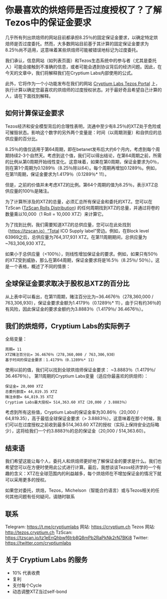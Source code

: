 # 你最喜欢的烘焙师是否过度授权了？了解Tezos中的保证金要求

几乎所有列出烘焙师的网站目前都承担8.25％的固定保证金要求，以确定特定烘焙师是否过度委托。然而，大多数网站目前基于其计算的固定保证金要求为8.25％尚不适用，这意味着某些烘焙师可能被错误地标记为过度委托。

我们承认，信息网站（如列表页面）和Tezos生态系统中的参与者（尤其是委托人）可能会接触到不准确的信息，或者可能会遇到协议背后的经济问题。因此，在今天的文章中，我们将解释我们在Cryptium Labs内部使用的公式。

此外，它将作为一个小功能发布在我们的网站 [Cryptium Labs Tezos Portal](http://tezos.cryptium.ch) 上，执行计算以确定您最喜欢的烘焙师的过度授权状态。对于最好奇且希望自己计算的人，请在下面找到解释。


## 如何计算保证金要求
Tezos经济和安全模型背后的合理性表明，流通中至少有8.25％的XTZ处于危险或可摧毁状态。影响这个数字的另外两个变量是：时间（以周期测量）和自供应的总供应量的百分比。

8.25％的值仅适用于第64周期，即在betanet发布后大约6个月内，考虑到每个周期持续2-3个自然天。考虑到这个值，我们可以得出结论，在第64周期之前，所需的比例从第0周期开始线性变化。这意味着，如果在第0周期，保证金要求为0％，则在第1个周期为0.1289％（8.25％除以64）。每个周期再增加0.1289％。例如，在第11周期，保证金要求为1.4179％（0.1289％* 11）。

但是，之前的价值并未考虑XTZ的比例。第64个周期的值为8.25％，表示XTZ总供应量的100％是赌注。

为了计算所涉及的XTZ的总量，必须汇总所有保证金和委托的XTZ。您可以在 TzScan ([TzScan Rolls Distribution](https://tzscan.io/rolls-distribution)) 的任何周期找到XTZ的总量，并通过将卷的数量乘以10,000（1 Roll = 10,000 XTZ）来计算它。

为了找到比例，我们需要知道XTZ的总供应量，您可以在此处找到（https://tzscan.io）“Total ICO Supply label”旁边。例如，在Block level 63969之后，总供应量为764,317,931 XTZ。在第11周期期间，总供应量为~763,306,930 XTZ。

如果小于总供应量（<100％），则线性增加保证金的要求。例如，如果只有50％的XTZ受到威胁，那么在第64周期，保证金要求将是16.5％（8.25％/ 50％）。这是一个表格，概述了不同的情景：

## 全球保证金要求取决于股权总XTZ的百分比
从上表中可以看出，在第11周期，赌注百分比为~36.4676％（278,360,000 / 763,306,930），保证金要求金额为1.4179％（0.1289％* 11），由于只有约36％的有风险，因此保证金的要求金额约为3.8883％（1.4179％/ 36.4676％）。

## 我们的烘焙师，Cryptium Labs的实际例子
全局变量：
```
周期= 11
XTZ赌注百分比= 36.4676％（278,360,000 / 763,306,930）
基于时间的保证金要求：1.4179％（0.1289％* 11）
```
使用以前的值，我们可以找到全球烘焙师保证金要求：
~3.8883％（1.4179％/ 36.4676％）。
第11周期的Cryptium Labs变量（适应你最喜欢的烘焙师）：
```
保证金= 20,000 XTZ
总委托额度= 44,819.35 XTZ
赌注余额= 64,819.35 XTZ
Cryptium Labs最大授权= 514,363.60 XTZ（20,000 / 3.8883％）
``` 
考虑到所有这些值，Cryptium Labs的保证金率为30.86％（20,000 / 64,819.35），高于最低全球保证金要求（> 3.8883％）。这意味着在那个时候，我们可以在过度授权之前收到最多514,363.60 XTZ的授权（实际上保持安全边际略少），这将给我们一个约3.8883％的总的保证金（20,000 / 514,363.60）。

## 结束语
我们希望这能让每个人，委托人和烘焙师更好地了解保证金的要求是什么。我们也希望您可以在方便时使用此公式进行计算。最后，我想谈谈Tezos经济学的一个有趣的含义：XTZ在全球范围内的利益越多，每个烘焙师在不增加保证金的情况下就可以采用更多的授权。

如果您对委托，烘焙，Tezos，Michelson（智能合约语言）或与Tezos相关的任何其他问题有任何疑问，请随时联系

## 联系
Telegram: https://t.me/cryptiumlabs
网站: https://cryptium.ch
Tezos 网站: http://tezos.cryptium.ch
TzScan: https://tzscan.io/tz1eEnQhbwf6trb8Q8mPb2RaPkNk2rN7BKi8
Twitter: https://twitter.com/cryptiumlabs

## 关于 Cryptium Labs 的服务
* 10% 代表收费
* 复利
* 支付每个Cycle
* 动态调整XTZ当过self-bond
